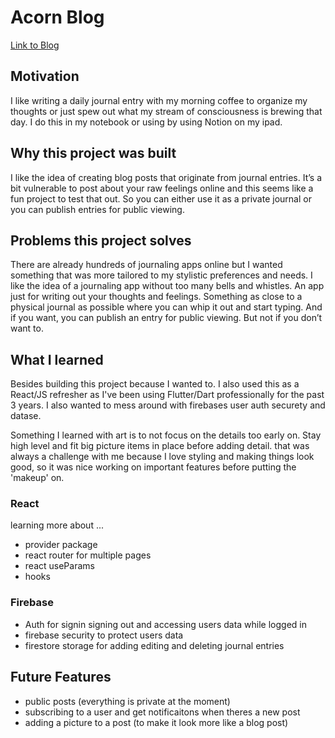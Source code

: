 # Acorn Blog

[Link to Blog](http://joshuaachorn.com/acorn-blog)

## Motivation

I like writing a daily journal entry with my morning coffee to organize my thoughts or just spew out what my stream of consciousness is brewing that day. I do this in my notebook or using by using Notion on my ipad.

## Why this project was built

I like the idea of creating blog posts that originate from journal entries. It’s a bit vulnerable to post about your raw feelings online and this seems like a fun project to test that out. So you can either use it as a private journal or you can publish entries for public viewing.

## Problems this project solves

There are already hundreds of journaling apps online but I wanted something that was more tailored to my stylistic preferences and needs. I like the idea of a journaling app without too many bells and whistles. An app just for writing out your thoughts and feelings. Something as close to a physical journal as possible where you can whip it out and start typing. And if you want, you can publish an entry for public viewing. But not if you don’t want to.

## What I learned

Besides building this project because I wanted to. I also used this as a React/JS refresher as I've been using Flutter/Dart professionally for the past 3 years.
I also wanted to mess around with firebases user auth securety and datase.

Something I learned with art is to not focus on the details too early on. Stay high level and fit big picture items in place before adding detail. that was always a challenge with me because I love styling and making things look good, so it was nice working on important features before putting the 'makeup' on.

### React

learning more about ...

- provider package
- react router for multiple pages
- react useParams
- hooks

### Firebase

- Auth for signin signing out and accessing users data while logged in
- firebase security to protect users data
- firestore storage for adding editing and deleting journal entries

## Future Features

- public posts (everything is private at the moment)
- subscribing to a user and get notificaitons when theres a new post
- adding a picture to a post (to make it look more like a blog post)
